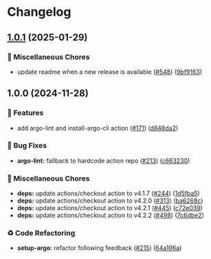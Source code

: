 # Changelog

## [1.0.1](https://github.com/khulnasoft/shared-workflows/compare/argo-lint-v1.0.0...argo-lint-v1.0.1) (2025-01-29)


### 🔧 Miscellaneous Chores

* update readme when a new release is available ([#548](https://github.com/khulnasoft/shared-workflows/issues/548)) ([9bf9163](https://github.com/khulnasoft/shared-workflows/commit/9bf9163126c44247bcee6b6b9390eb488f9ead53))

## 1.0.0 (2024-11-28)


### 🎉 Features

* add argo-lint and install-argo-cli action ([#171](https://github.com/khulnasoft/shared-workflows/issues/171)) ([d848da2](https://github.com/khulnasoft/shared-workflows/commit/d848da21d310b2a847a73457059b5a2d93d9f154))


### 🐛 Bug Fixes

* **argo-lint:** fallback to hardcode action repo ([#213](https://github.com/khulnasoft/shared-workflows/issues/213)) ([c663230](https://github.com/khulnasoft/shared-workflows/commit/c6632305ef48112fe6b1aad26ecf2b32a743bda9))


### 🔧 Miscellaneous Chores

* **deps:** update actions/checkout action to v4.1.7 ([#244](https://github.com/khulnasoft/shared-workflows/issues/244)) ([1d5fba5](https://github.com/khulnasoft/shared-workflows/commit/1d5fba52e7cb2780dfd1af758e1d84e35ce6e8f7))
* **deps:** update actions/checkout action to v4.2.0 ([#313](https://github.com/khulnasoft/shared-workflows/issues/313)) ([ba6268c](https://github.com/khulnasoft/shared-workflows/commit/ba6268c6beef0ab5b461f45eef4cfe1b4e6d6013))
* **deps:** update actions/checkout action to v4.2.1 ([#445](https://github.com/khulnasoft/shared-workflows/issues/445)) ([c72e039](https://github.com/khulnasoft/shared-workflows/commit/c72e039d656ea7db5cbcfd98dffd0f8554e1f029))
* **deps:** update actions/checkout action to v4.2.2 ([#498](https://github.com/khulnasoft/shared-workflows/issues/498)) ([7c6dbe2](https://github.com/khulnasoft/shared-workflows/commit/7c6dbe23c5fd8f3ab5863fb0e3f9d95de621b746))


### ♻️ Code Refactoring

* **setup-argo:** refactor following feedback ([#215](https://github.com/khulnasoft/shared-workflows/issues/215)) ([64a196a](https://github.com/khulnasoft/shared-workflows/commit/64a196a127bcfe135cf6152a387db2024efc3044))
